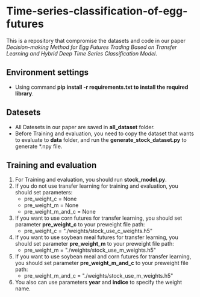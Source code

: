 # Time-series-classification-of-egg-futures
This is a repository that compromise the datasets and code in our paper *Decision-making Method for Egg Futures Trading Based on Transfer Learning and Hybrid Deep Time Series Classification Model*.
## Environment settings
- Using command **pip install -r requirements.txt to install the required library**.
## Datesets
- All Datesets in our paper are saved in **all_dataset** folder.
- Before Training and evaluation, you need to copy the dataset that wants to evaluate to **data** folder, and run the **generate_stock_dataset.py** to generate \*.npy file. 
## Training and evaluation
1. For Training and evaluation, you should run **stock_model.py**.
2. If you do not use transfer learning for training and evaluation, you should set parameters:
    - pre_weight_c = None
    - pre_weight_m = None
    - pre_weight_m_and_c = None
3. If you want to use corn futures for transfer learning, you should set parameter **pre_weight_c** to your preweight file path:
    - pre_weight_c = "./weights/stock_use_c_weights.h5"
4. If you want to use soybean meal futures for transfer learning, you should set parameter **pre_weight_m** to your preweight file path:
    - pre_weight_m = "./weights/stock_use_m_weights.h5"
5. If you want to use soybean meal and corn futures for transfer learning, you should set parameter **pre_weight_m_and_c** to your preweight file path:
    - pre_weight_m_and_c = "./weights/stock_use_m_weights.h5"
6. You also can use parameters **year** and **indice** to specify the weight name.
